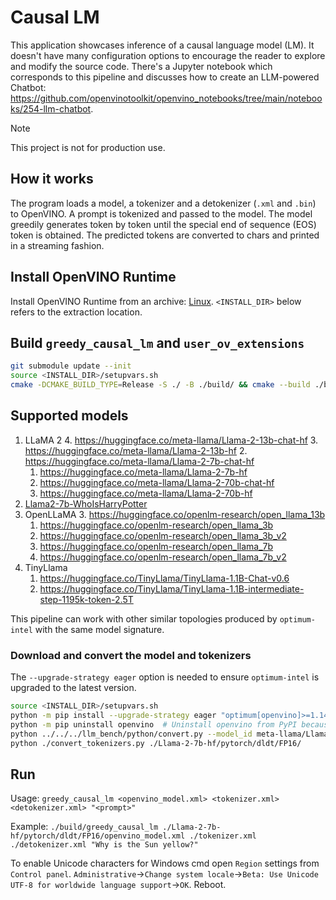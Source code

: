 # Causal LM

This application showcases inference of a causal language model (LM). It doesn't have many configuration options to encourage the reader to explore and modify the source code. There's a Jupyter notebook which corresponds to this pipeline and discusses how to create an LLM-powered Chatbot: https://github.com/openvinotoolkit/openvino_notebooks/tree/main/notebooks/254-llm-chatbot.

> [!NOTE]
> This project is not for production use.

## How it works

The program loads a model, a tokenizer and a detokenizer (`.xml` and `.bin`) to OpenVINO. A prompt is tokenized and passed to the model. The model greedily generates token by token until the special end of sequence (EOS) token is obtained. The predicted tokens are converted to chars and printed in a streaming fashion.

## Install OpenVINO Runtime

Install OpenVINO Runtime from an archive: [Linux](https://docs.openvino.ai/2023.2/openvino_docs_install_guides_installing_openvino_from_archive_linux.html). `<INSTALL_DIR>` below refers to the extraction location.

## Build `greedy_causal_lm` and `user_ov_extensions`

```sh
git submodule update --init
source <INSTALL_DIR>/setupvars.sh
cmake -DCMAKE_BUILD_TYPE=Release -S ./ -B ./build/ && cmake --build ./build/ --config Release -j
```

## Supported models

1. LLaMA 2
   4. https://huggingface.co/meta-llama/Llama-2-13b-chat-hf
   3. https://huggingface.co/meta-llama/Llama-2-13b-hf
   2. https://huggingface.co/meta-llama/Llama-2-7b-chat-hf
   1. https://huggingface.co/meta-llama/Llama-2-7b-hf
   6. https://huggingface.co/meta-llama/Llama-2-70b-chat-hf
   5. https://huggingface.co/meta-llama/Llama-2-70b-hf
2. [Llama2-7b-WhoIsHarryPotter](https://huggingface.co/microsoft/Llama2-7b-WhoIsHarryPotter)
3. OpenLLaMA
   3. https://huggingface.co/openlm-research/open_llama_13b
   1. https://huggingface.co/openlm-research/open_llama_3b
   4. https://huggingface.co/openlm-research/open_llama_3b_v2
   2. https://huggingface.co/openlm-research/open_llama_7b
   5. https://huggingface.co/openlm-research/open_llama_7b_v2
4. TinyLlama
   1. https://huggingface.co/TinyLlama/TinyLlama-1.1B-Chat-v0.6
   2. https://huggingface.co/TinyLlama/TinyLlama-1.1B-intermediate-step-1195k-token-2.5T

This pipeline can work with other similar topologies produced by `optimum-intel` with the same model signature.

### Download and convert the model and tokenizers

The `--upgrade-strategy eager` option is needed to ensure `optimum-intel` is upgraded to the latest version.

```sh
source <INSTALL_DIR>/setupvars.sh
python -m pip install --upgrade-strategy eager "optimum[openvino]>=1.14" -r ../../../llm_bench/python/requirements.txt ../../../thirdparty/openvino_contrib/modules/custom_operations/[transformers] --extra-index-url https://download.pytorch.org/whl/cpu
python -m pip uninstall openvino  # Uninstall openvino from PyPI because there's one from the archive installed
python ../../../llm_bench/python/convert.py --model_id meta-llama/Llama-2-7b-hf --output_dir ./Llama-2-7b-hf/ --precision FP16 --stateful
python ./convert_tokenizers.py ./Llama-2-7b-hf/pytorch/dldt/FP16/
```

## Run

Usage: `greedy_causal_lm <openvino_model.xml> <tokenizer.xml> <detokenizer.xml> "<prompt>"`

Example: `./build/greedy_causal_lm ./Llama-2-7b-hf/pytorch/dldt/FP16/openvino_model.xml ./tokenizer.xml ./detokenizer.xml "Why is the Sun yellow?"`

To enable Unicode characters for Windows cmd open `Region` settings from `Control panel`. `Administrative`->`Change system locale`->`Beta: Use Unicode UTF-8 for worldwide language support`->`OK`. Reboot.
